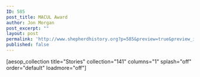 ```yaml
---
ID: 585
post_title: MACUL Award
author: Jon Morgan
post_excerpt: ""
layout: post
permalink: 'http://www.shepherdhistory.org?p=585&preview=true&preview_id=585'
published: false
---
```

[aesop_collection title="Stories" collection="141" columns="1" splash="off" order="default" loadmore="off"]